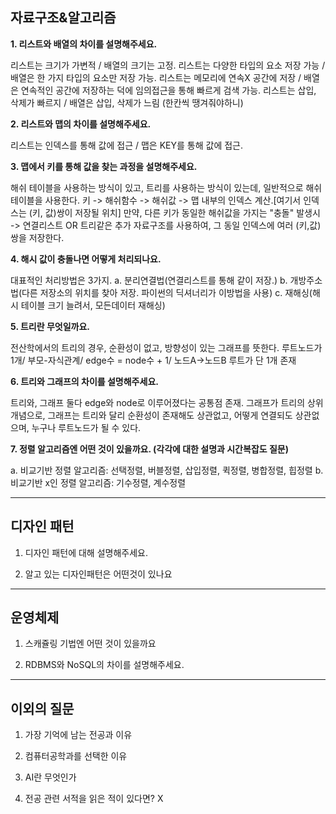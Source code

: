 ## 자료구조&알고리즘

**1. 리스트와 배열의 차이를 설명해주세요.**  

   리스트는 크기가 가변적 / 배열의 크기는 고정.
   리스트는 다양한 타입의 요소 저장 가능 / 배열은 한 가지 타입의 요소만 저장 가능.
   리스트는 메모리에 연속X 공간에 저장 / 배열은 연속적인 공간에 저장하는 덕에 임의접근을 통해 빠르게 검색 가능.
   리스트는 삽입, 삭제가 빠르지 / 배열은 삽입, 삭제가 느림 (한칸씩 땡겨줘야하니)

**2. 리스트와 맵의 차이를 설명해주세요.**  

   리스트는 인덱스를 통해 값에 접근 / 맵은 KEY를 통해 값에 접근.

**3. 맵에서 키를 통해 값을 찾는 과정을 설명해주세요.**  

   해쉬 테이블을 사용하는 방식이 있고, 트리를 사용하는 방식이 있는데, 일반적으로 해쉬 테이블을 사용한다.
   키 -> 해쉬함수 -> 해쉬값 -> 맵 내부의 인덱스 계산.[여기서 인덱스는 (키, 값)쌍이 저장될 위치]
   만약, 다른 키가 동일한 해쉬값을 가지는 "충돌" 발생시 -> 연결리스트 OR 트리같은 추가 자료구조를 사용하여, 그 동일 인덱스에 여러 (키,값)쌍을 저장한다. 
   
**4.  해시 값이 충돌나면 어떻게 처리되나요.**   

   대표적인 처리방법은 3가지. 
   a. 분리연결법(연결리스트를 통해 같이 저장.)
   b. 개방주소법(다른 저장소의 위치를 찾아 저장. 파이썬의 딕셔너리가 이방법을 사용)
   c. 재해싱(해시 테이블 크기 늘려서, 모든데이터 재해싱)

**5.  트리란 무엇일까요.**    

   전산학에서의 트리의 경우, 순환성이 없고, 방향성이 있는 그래프를 뜻한다.
   루트노드가 1개/ 부모-자식관계/ edge수 = node수 + 1/ 노드A->노드B 루트가 단 1개 존재
   
**6.  트리와 그래프의 차이를 설명해주세요.**    

   트리와, 그래프 둘다 edge와 node로 이루어졌다는 공통점 존재.
   그래프가 트리의 상위개념으로, 그래프는 트리와 달리 순환성이 존재해도 상관없고, 어떻게 연결되도 상관없으며, 누구나 루트노드가 될 수 있다.

**7. 정렬 알고리즘엔 어떤 것이 있을까요. (각각에 대한 설명과 시간복잡도 질문)**

   a. 비교기반 정렬 알고리즘: 선택정렬, 버블정렬, 삽입정렬, 퀵정렬, 병합정렬, 힙정렬
   b. 비교기반 x인 정렬 알고리즘: 기수정렬, 계수정렬

-------------------------------------------------------------
## 디자인 패턴
 
1. 디자인 패턴에 대해 설명해주세요.  

2. 알고 있는 디자인패턴은 어떤것이 있나요

-------------------------------------------------------------
## 운영체제

1. 스캐쥴링 기법엔 어떤 것이 있을까요  

2. RDBMS와 NoSQL의 차이를 설명해주세요.

-------------------------------------------------------------
## 이외의 질문

1. 가장 기억에 남는 전공과 이유  

2. 컴퓨터공학과를 선택한 이유

3. AI란 무엇인가

4. 전공 관련 서적을 읽은 적이 있다면? X


